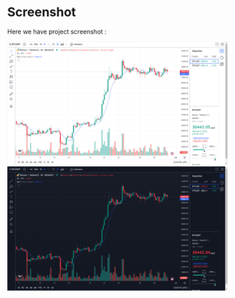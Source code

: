

# Screenshot
Here we have project screenshot :

![screenshot](screenshot.png)
![screenshot](screenshot2.png)
